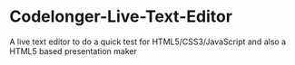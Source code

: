 # Codelonger-Live-Text-Editor
A live text editor to do a quick test for HTML5/CSS3/JavaScript and also a HTML5 based presentation maker
